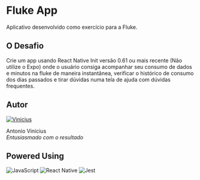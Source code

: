 # Fluke App

Aplicativo desenvolvido como exercício para a Fluke.

## O Desafio

Crie um app usando React Native Init versão 0.61 ou mais recente (Não utilize o Expo) onde o usuário consiga acompanhar seu consumo de dados e minutos na fluke de maneira instantânea, verificar o histórico de consumo dos dias passados e tirar dúvidas numa tela de ajuda com dúvidas frequentes.

## Autor
[![Vinicius](https://www.github.com/antoniovini.png?size=120)](https://github.com/antoniovini/)

Antonio Vinicius
<br>*Entusiasmado com o resultado*

## Powered Using

  ![JavaScript](https://img.shields.io/badge/-JavaScript-F7B93E?style=flat-square&logo=javascript&logoColor=fff)
  ![React Native](https://img.shields.io/badge/-React%20Native-45b8d8?style=flat-square&logo=react&logoColor=white)
  ![Jest](https://img.shields.io/badge/-Jest-2ecc71?style=flat-square&logo=jest&logoColor=white)
